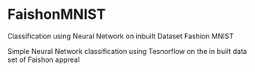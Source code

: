 # FaishonMNIST
Classification using Neural Network on inbuilt Dataset Fashion MNIST  

Simple Neural Network classification using Tesnorflow on the in built data set of Faishon 
appreal 
